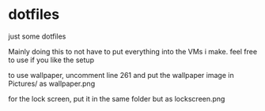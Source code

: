 # dotfiles
just some dotfiles

Mainly doing this to not have to put everything into the VMs i make. feel free to use if you like the setup

to use wallpaper, uncomment line 261 and put the wallpaper image in Pictures/ as wallpaper.png

for the lock screen, put it in the same folder but as lockscreen.png
